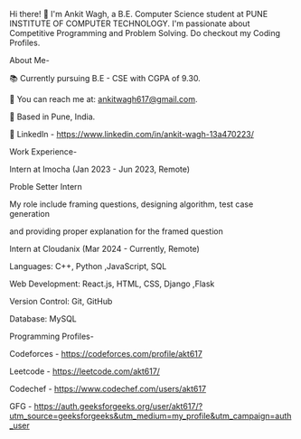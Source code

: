 Hi there! 👋
I'm Ankit Wagh, a B.E. Computer Science student at PUNE INSTITUTE OF COMPUTER TECHNOLOGY. I'm passionate about Competitive Programming and Problem Solving.
Do checkout my Coding Profiles.



About Me-

📚 Currently pursuing B.E - CSE with CGPA of 9.30.

📧 You can reach me at: ankitwagh617@gmail.com.

📍 Based in Pune, India.

💼 LinkedIn - https://www.linkedin.com/in/ankit-wagh-13a470223/


Work Experience-


Intern at Imocha (Jan 2023 - Jun 2023, Remote)

Proble Setter Intern

My role include framing questions, designing algorithm, test case generation 

and providing proper explanation for the framed question



Intern at Cloudanix (Mar 2024 - Currently, Remote)




Languages: C++, Python ,JavaScript, SQL

Web Development: React.js, HTML, CSS, Django ,Flask

Version Control: Git, GitHub

Database: MySQL



Programming Profiles-

Codeforces - https://codeforces.com/profile/akt617

Leetcode - https://leetcode.com/akt617/

Codechef - https://www.codechef.com/users/akt617

GFG - https://auth.geeksforgeeks.org/user/akt617/?utm_source=geeksforgeeks&utm_medium=my_profile&utm_campaign=auth_user

